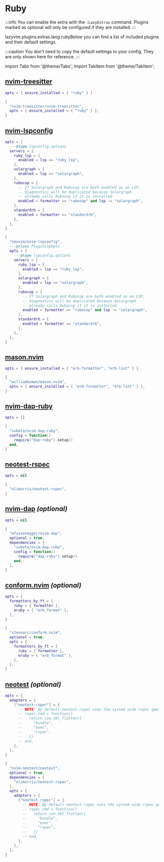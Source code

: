 # Ruby

<!-- plugins:start -->

:::info
You can enable the extra with the `:LazyExtras` command.
Plugins marked as optional will only be configured if they are installed.
:::

lazyvim.plugins.extras.lang.rubyBelow you can find a list of included plugins and their default settings.

:::caution
You don't need to copy the default settings to your config.
They are only shown here for reference.
:::

import Tabs from '@theme/Tabs';
import TabItem from '@theme/TabItem';

## [nvim-treesitter](https://github.com/nvim-treesitter/nvim-treesitter)

<Tabs>

<TabItem value="opts" label="Options">

```lua
opts = { ensure_installed = { "ruby" } }
```

</TabItem>


<TabItem value="code" label="Full Spec">

```lua
{
  "nvim-treesitter/nvim-treesitter",
  opts = { ensure_installed = { "ruby" } },
}
```

</TabItem>

</Tabs>

## [nvim-lspconfig](https://github.com/neovim/nvim-lspconfig)

<Tabs>

<TabItem value="opts" label="Options">

```lua
opts = {
  ---@type lspconfig.options
  servers = {
    ruby_lsp = {
      enabled = lsp == "ruby_lsp",
    },
    solargraph = {
      enabled = lsp == "solargraph",
    },
    rubocop = {
      -- If Solargraph and Rubocop are both enabled as an LSP,
      -- diagnostics will be duplicated because Solargraph
      -- already calls Rubocop if it is installed
      enabled = formatter == "rubocop" and lsp ~= "solargraph",
    },
    standardrb = {
      enabled = formatter == "standardrb",
    },
  },
}
```

</TabItem>


<TabItem value="code" label="Full Spec">

```lua
{
  "neovim/nvim-lspconfig",
  ---@class PluginLspOpts
  opts = {
    ---@type lspconfig.options
    servers = {
      ruby_lsp = {
        enabled = lsp == "ruby_lsp",
      },
      solargraph = {
        enabled = lsp == "solargraph",
      },
      rubocop = {
        -- If Solargraph and Rubocop are both enabled as an LSP,
        -- diagnostics will be duplicated because Solargraph
        -- already calls Rubocop if it is installed
        enabled = formatter == "rubocop" and lsp ~= "solargraph",
      },
      standardrb = {
        enabled = formatter == "standardrb",
      },
    },
  },
}
```

</TabItem>

</Tabs>

## [mason.nvim](https://github.com/williamboman/mason.nvim)

<Tabs>

<TabItem value="opts" label="Options">

```lua
opts = { ensure_installed = { "erb-formatter", "erb-lint" } }
```

</TabItem>


<TabItem value="code" label="Full Spec">

```lua
{
  "williamboman/mason.nvim",
  opts = { ensure_installed = { "erb-formatter", "erb-lint" } },
}
```

</TabItem>

</Tabs>

## [nvim-dap-ruby](https://github.com/suketa/nvim-dap-ruby)

<Tabs>

<TabItem value="opts" label="Options">

```lua
opts = {}
```

</TabItem>


<TabItem value="code" label="Full Spec">

```lua
{
  "suketa/nvim-dap-ruby",
  config = function()
    require("dap-ruby").setup()
  end,
}
```

</TabItem>

</Tabs>

## [neotest-rspec](https://github.com/olimorris/neotest-rspec)

<Tabs>

<TabItem value="opts" label="Options">

```lua
opts = nil
```

</TabItem>


<TabItem value="code" label="Full Spec">

```lua
{
  "olimorris/neotest-rspec",
}
```

</TabItem>

</Tabs>

## [nvim-dap](https://github.com/mfussenegger/nvim-dap) _(optional)_

<Tabs>

<TabItem value="opts" label="Options">

```lua
opts = nil
```

</TabItem>


<TabItem value="code" label="Full Spec">

```lua
{
  "mfussenegger/nvim-dap",
  optional = true,
  dependencies = {
    "suketa/nvim-dap-ruby",
    config = function()
      require("dap-ruby").setup()
    end,
  },
}
```

</TabItem>

</Tabs>

## [conform.nvim](https://github.com/stevearc/conform.nvim) _(optional)_

<Tabs>

<TabItem value="opts" label="Options">

```lua
opts = {
  formatters_by_ft = {
    ruby = { formatter },
    eruby = { "erb_format" },
  },
}
```

</TabItem>


<TabItem value="code" label="Full Spec">

```lua
{
  "stevearc/conform.nvim",
  optional = true,
  opts = {
    formatters_by_ft = {
      ruby = { formatter },
      eruby = { "erb_format" },
    },
  },
}
```

</TabItem>

</Tabs>

## [neotest](https://github.com/nvim-neotest/neotest) _(optional)_

<Tabs>

<TabItem value="opts" label="Options">

```lua
opts = {
  adapters = {
    ["neotest-rspec"] = {
      -- NOTE: By default neotest-rspec uses the system wide rspec gem instead of the one through bundler
      -- rspec_cmd = function()
      --   return vim.tbl_flatten({
      --     "bundle",
      --     "exec",
      --     "rspec",
      --   })
      -- end,
    },
  },
}
```

</TabItem>


<TabItem value="code" label="Full Spec">

```lua
{
  "nvim-neotest/neotest",
  optional = true,
  dependencies = {
    "olimorris/neotest-rspec",
  },
  opts = {
    adapters = {
      ["neotest-rspec"] = {
        -- NOTE: By default neotest-rspec uses the system wide rspec gem instead of the one through bundler
        -- rspec_cmd = function()
        --   return vim.tbl_flatten({
        --     "bundle",
        --     "exec",
        --     "rspec",
        --   })
        -- end,
      },
    },
  },
}
```

</TabItem>

</Tabs>

<!-- plugins:end -->
